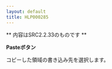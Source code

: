 ```yaml
---
layout: default
title: HLP000285
---
```

** 内容はSRC2.2.33のものです **

**Pasteボタン**

コピーした領域の書き込み先を選択します。
